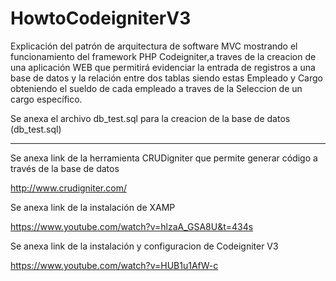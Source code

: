 # HowtoCodeigniterV3

Explicación del patrón de arquitectura de software MVC mostrando el funcionamiento del framework PHP Codeigniter,a traves de la creacion de
una aplicación WEB que permitirá evidenciar la entrada de registros a una base de datos y la relación entre dos tablas siendo estas Empleado y Cargo
obteniendo el sueldo de cada empleado a traves de la Seleccion de un cargo específico.


Se anexa el archivo db_test.sql para la creacion de la base de datos (db_test.sql)

*************************************************************************************************************

Se anexa link de la herramienta CRUDigniter que permite generar código a través de la base de datos 

http://www.crudigniter.com/

Se anexa link de la instalación de XAMP 

https://www.youtube.com/watch?v=hlzaA_GSA8U&t=434s

Se anexa link de la instalación y configuracion de Codeigniter V3

https://www.youtube.com/watch?v=HUB1u1AfW-c



